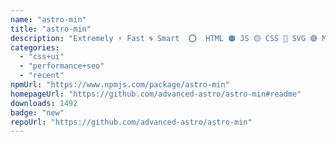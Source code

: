```yaml
---
name: "astro-min"
title: "astro-min"
description: "Extremely ⚡ Fast 🌀 Smart  ⭕  HTML 🟠 JS 🟡 CSS 🔵 SVG 🟣 Minification 💠"
categories:
  - "css+ui"
  - "performance+seo"
  - "recent"
npmUrl: "https://www.npmjs.com/package/astro-min"
homepageUrl: "https://github.com/advanced-astro/astro-min#readme"
downloads: 1492
badge: "new"
repoUrl: "https://github.com/advanced-astro/astro-min"
---
```

